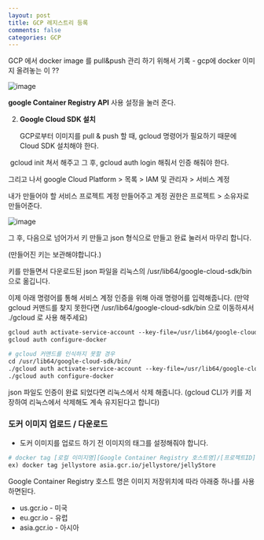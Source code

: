 ```yaml
---
layout: post
title: GCP 레지스트리 등록
comments: false
categories: GCP
---
```


GCP 에서 docker image 를 pull&push 관리 하기 위해서 기록
    - gcp에 docker 이미지 올려놓는 이 ?? 
    
![image](https://user-images.githubusercontent.com/40929370/85203347-1932d380-b348-11ea-8d5a-efc0db2e52f5.png)

<b>google Container Registry API</b> 사용 설정을 눌러 준다.


2. **Google Cloud SDK 설치**

   GCP로부터 이미지를 pull &  push 할 때, gcloud 명령어가 필요하기 때문에 Cloud SDK 설치해야 한다. 

​	gcloud init 쳐서 해주고 그 후,  gcloud auth login 해줘서 인증 해줘야 한다.



그리고 나서 google Cloud Platform > 목록 > IAM 및  관리자 > 서비스  계정

내가 만들어야 할 서비스 프로젝트 계정 만들어주고 계정 권한은 프로젝트 > 소유자로 만들어준다.

![image](https://user-images.githubusercontent.com/40929370/85216408-3d7dc700-b3bf-11ea-95a9-58ec4810c5c0.png)


그 후, 다음으로 넘어가서 키 만들고 json 형식으로 만들고 완료 눌러서 마무리 합니다.

(만들어진 키는 보관해야합니다.)


키를 만들면서 다운로드된 json 파일을 리눅스의 /usr/lib64/google-cloud-sdk/bin 으로 옮깁니다.

이제 아래 명령어를 통해 서비스 계정 인증을 위해 아래 명령어를 입력해줍니다. (만약 gcloud 커맨드를 찾지 못한다면 /usr/lib64/google-cloud-sdk/bin 으로 이동하셔서 ./gcloud 로 사용 해주세요) 

```dockerfile
gcloud auth activate-service-account --key-file=/usr/lib64/google-cloud-sdk/bin/[옮긴 json파일명]
gcloud auth configure-docker

# gcloud 커맨드를 인식하지 못할 경우
cd /usr/lib64/google-cloud-sdk/bin/
./gcloud auth activate-service-account --key-file=/usr/lib64/google-cloud-sdk/bin/[옮긴 json파일명]
./gcloud auth configure-docker
```



json 파일도 인증이 완료 되었다면 리눅스에서 삭제 해줍니다. (gcloud CLI가 키를 저장하여 리눅스에서 삭제해도 계속 유지된다고 합니다)

### 도커 이미지 업로드 / 다운로드

* 도커 이미지를 업로드 하기 전 이미지의 태그를 설정해줘야 합니다.    
```dockerfile
# docker tag [로컬 이미지명][Google Container Registry 호스트명]/[프로젝트ID]/[이미지명]
ex) docker tag jellystore asia.gcr.io/jellystore/jellyStore
```


Google Container Registry  호스트 명은 이미지  저장위치에 따라 아래중 하나를 사용하면된다.

 * us.gcr.io  - 미국
 * eu.gcr.io - 유럽
 * asia.gcr.io - 아시아


